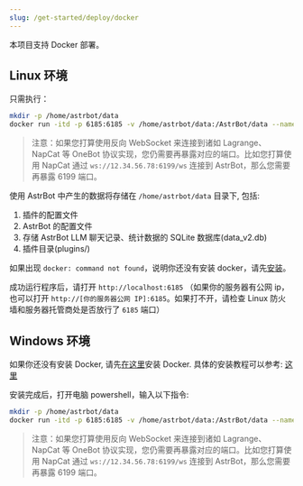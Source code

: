 ```yaml
---
slug: /get-started/deploy/docker
---
```


本项目支持 Docker 部署。

## Linux 环境

只需执行：

```bash
mkdir -p /home/astrbot/data
docker run -itd -p 6185:6185 -v /home/astrbot/data:/AstrBot/data --name astrbot soulter/astrbot:latest
```

> 注意：如果您打算使用反向 WebSocket 来连接到诸如 Lagrange、NapCat 等 OneBot 协议实现，您仍需要再暴露对应的端口。比如您打算使用 NapCat 通过 `ws://12.34.56.78:6199/ws` 连接到 AstrBot，那么您需要再暴露 6199 端口。

使用 AstrBot 中产生的数据将存储在 `/home/astrbot/data` 目录下, 包括: 
1. 插件的配置文件
2. AstrBot 的配置文件
3. 存储 AstrBot LLM 聊天记录、统计数据的 SQLite 数据库(data_v2.db)
4. 插件目录(plugins/)

如果出现 `docker: command not found`，说明你还没有安装 docker，请先[安装](https://docs.docker.com/engine/install/)。

成功运行程序后，请打开 `http://localhost:6185` （如果你的服务器有公网 ip，也可以打开 `http://[你的服务器公网 IP]:6185`。如果打不开，请检查 Linux 防火墙和服务器托管商处是否放行了 `6185` 端口）

## Windows 环境

如果你还没有安装 Docker, 请先[在这里](https://desktop.docker.com/win/main/amd64/Docker%20Desktop%20Installer.exe?utm_source=docker&utm_medium=webreferral&utm_campaign=dd-smartbutton&utm_location=module)安装 Docker. 具体的安装教程可以参考: [这里](https://learn.microsoft.com/zh-cn/virtualization/windowscontainers/quick-start/set-up-environment?tabs=dockerce#windows-10-and-11-1)

安装完成后，打开电脑 powershell，输入以下指令:

```bash
mkdir -p /home/astrbot/data
docker run -itd -p 6185:6185 -v /home/astrbot/data:/AstrBot/data --name astrbot soulter/astrbot:latest
```

> 注意：如果您打算使用反向 WebSocket 来连接到诸如 Lagrange、NapCat 等 OneBot 协议实现，您仍需要再暴露对应的端口。比如您打算使用 NapCat 通过 `ws://12.34.56.78:6199/ws` 连接到 AstrBot，那么您需要再暴露 6199 端口。
